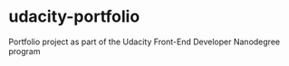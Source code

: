 # udacity-portfolio
Portfolio project as part of the Udacity Front-End Developer Nanodegree program
